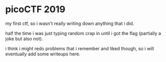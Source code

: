 # picoCTF 2019

my first ctf, so i wasn't really writing down anything that i did.

half the time i was just typing random crap in until i got the flag (partially a joke but also not).

i think i might redo problems that i remember and liked though, so i will eventually add some writeups here.
